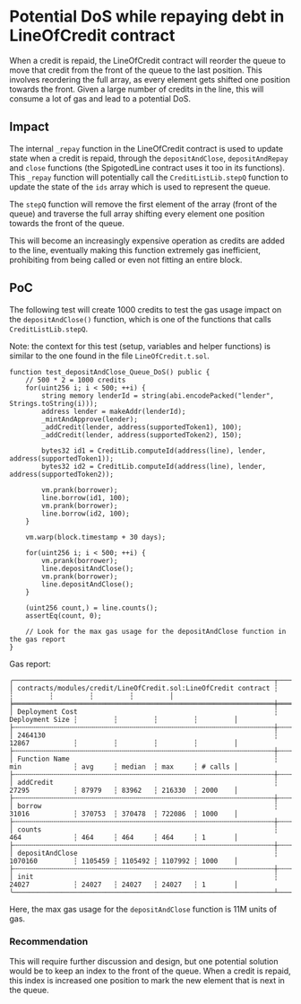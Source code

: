 # Potential DoS while repaying debt in LineOfCredit contract

When a credit is repaid, the LineOfCredit contract will reorder the queue to move that credit from the front of the queue to the last position. This involves reordering the full array, as every element gets shifted one position towards the front. Given a large number of credits in the line, this will consume a lot of gas and lead to a potential DoS.

## Impact

The internal `_repay` function in the LineOfCredit contract is used to update state when a credit is repaid, through the `depositAndClose`, `depositAndRepay` and `close` functions (the SpigotedLine contract uses it too in its functions). This `_repay` function will potentially call the `CreditListLib.stepQ` function to update the state of the `ids` array which is used to represent the queue.

The `stepQ` function will remove the first element of the array (front of the queue) and traverse the full array shifting every element one position towards the front of the queue.

This will become an increasingly expensive operation as credits are added to the line, eventually making this function extremely gas inefficient, prohibiting from being called or even not fitting an entire block.

## PoC

The following test will create 1000 credits to test the gas usage impact on the `depositAndClose()` function, which is one of the functions that calls `CreditListLib.stepQ`.

Note: the context for this test (setup, variables and helper functions) is similar to the one found in the file `LineOfCredit.t.sol`.

```
function test_depositAndClose_Queue_DoS() public {
    // 500 * 2 = 1000 credits
    for(uint256 i; i < 500; ++i) {
        string memory lenderId = string(abi.encodePacked("lender", Strings.toString(i)));
        address lender = makeAddr(lenderId);
        _mintAndApprove(lender);
        _addCredit(lender, address(supportedToken1), 100);
        _addCredit(lender, address(supportedToken2), 150);
        
        bytes32 id1 = CreditLib.computeId(address(line), lender, address(supportedToken1));
        bytes32 id2 = CreditLib.computeId(address(line), lender, address(supportedToken2));
        
        vm.prank(borrower);
        line.borrow(id1, 100);
        vm.prank(borrower);
        line.borrow(id2, 100);
    }
    
    vm.warp(block.timestamp + 30 days);
    
    for(uint256 i; i < 500; ++i) {
        vm.prank(borrower);
        line.depositAndClose();
        vm.prank(borrower);
        line.depositAndClose();
    }
    
    (uint256 count,) = line.counts();
    assertEq(count, 0);
    
    // Look for the max gas usage for the depositAndClose function in the gas report
}
```


Gas report:

```
╭─────────────────────────────────────────────────────────────────┬─────────────────┬─────────┬─────────┬─────────┬─────────╮
│ contracts/modules/credit/LineOfCredit.sol:LineOfCredit contract ┆                 ┆         ┆         ┆         ┆         │
╞═════════════════════════════════════════════════════════════════╪═════════════════╪═════════╪═════════╪═════════╪═════════╡
│ Deployment Cost                                                 ┆ Deployment Size ┆         ┆         ┆         ┆         │
├╌╌╌╌╌╌╌╌╌╌╌╌╌╌╌╌╌╌╌╌╌╌╌╌╌╌╌╌╌╌╌╌╌╌╌╌╌╌╌╌╌╌╌╌╌╌╌╌╌╌╌╌╌╌╌╌╌╌╌╌╌╌╌╌╌┼╌╌╌╌╌╌╌╌╌╌╌╌╌╌╌╌╌┼╌╌╌╌╌╌╌╌╌┼╌╌╌╌╌╌╌╌╌┼╌╌╌╌╌╌╌╌╌┼╌╌╌╌╌╌╌╌╌┤
│ 2464130                                                         ┆ 12867           ┆         ┆         ┆         ┆         │
├╌╌╌╌╌╌╌╌╌╌╌╌╌╌╌╌╌╌╌╌╌╌╌╌╌╌╌╌╌╌╌╌╌╌╌╌╌╌╌╌╌╌╌╌╌╌╌╌╌╌╌╌╌╌╌╌╌╌╌╌╌╌╌╌╌┼╌╌╌╌╌╌╌╌╌╌╌╌╌╌╌╌╌┼╌╌╌╌╌╌╌╌╌┼╌╌╌╌╌╌╌╌╌┼╌╌╌╌╌╌╌╌╌┼╌╌╌╌╌╌╌╌╌┤
│ Function Name                                                   ┆ min             ┆ avg     ┆ median  ┆ max     ┆ # calls │
├╌╌╌╌╌╌╌╌╌╌╌╌╌╌╌╌╌╌╌╌╌╌╌╌╌╌╌╌╌╌╌╌╌╌╌╌╌╌╌╌╌╌╌╌╌╌╌╌╌╌╌╌╌╌╌╌╌╌╌╌╌╌╌╌╌┼╌╌╌╌╌╌╌╌╌╌╌╌╌╌╌╌╌┼╌╌╌╌╌╌╌╌╌┼╌╌╌╌╌╌╌╌╌┼╌╌╌╌╌╌╌╌╌┼╌╌╌╌╌╌╌╌╌┤
│ addCredit                                                       ┆ 27295           ┆ 87979   ┆ 83962   ┆ 216330  ┆ 2000    │
├╌╌╌╌╌╌╌╌╌╌╌╌╌╌╌╌╌╌╌╌╌╌╌╌╌╌╌╌╌╌╌╌╌╌╌╌╌╌╌╌╌╌╌╌╌╌╌╌╌╌╌╌╌╌╌╌╌╌╌╌╌╌╌╌╌┼╌╌╌╌╌╌╌╌╌╌╌╌╌╌╌╌╌┼╌╌╌╌╌╌╌╌╌┼╌╌╌╌╌╌╌╌╌┼╌╌╌╌╌╌╌╌╌┼╌╌╌╌╌╌╌╌╌┤
│ borrow                                                          ┆ 31016           ┆ 370753  ┆ 370478  ┆ 722086  ┆ 1000    │
├╌╌╌╌╌╌╌╌╌╌╌╌╌╌╌╌╌╌╌╌╌╌╌╌╌╌╌╌╌╌╌╌╌╌╌╌╌╌╌╌╌╌╌╌╌╌╌╌╌╌╌╌╌╌╌╌╌╌╌╌╌╌╌╌╌┼╌╌╌╌╌╌╌╌╌╌╌╌╌╌╌╌╌┼╌╌╌╌╌╌╌╌╌┼╌╌╌╌╌╌╌╌╌┼╌╌╌╌╌╌╌╌╌┼╌╌╌╌╌╌╌╌╌┤
│ counts                                                          ┆ 464             ┆ 464     ┆ 464     ┆ 464     ┆ 1       │
├╌╌╌╌╌╌╌╌╌╌╌╌╌╌╌╌╌╌╌╌╌╌╌╌╌╌╌╌╌╌╌╌╌╌╌╌╌╌╌╌╌╌╌╌╌╌╌╌╌╌╌╌╌╌╌╌╌╌╌╌╌╌╌╌╌┼╌╌╌╌╌╌╌╌╌╌╌╌╌╌╌╌╌┼╌╌╌╌╌╌╌╌╌┼╌╌╌╌╌╌╌╌╌┼╌╌╌╌╌╌╌╌╌┼╌╌╌╌╌╌╌╌╌┤
│ depositAndClose                                                 ┆ 1070160         ┆ 1105459 ┆ 1105492 ┆ 1107992 ┆ 1000    │
├╌╌╌╌╌╌╌╌╌╌╌╌╌╌╌╌╌╌╌╌╌╌╌╌╌╌╌╌╌╌╌╌╌╌╌╌╌╌╌╌╌╌╌╌╌╌╌╌╌╌╌╌╌╌╌╌╌╌╌╌╌╌╌╌╌┼╌╌╌╌╌╌╌╌╌╌╌╌╌╌╌╌╌┼╌╌╌╌╌╌╌╌╌┼╌╌╌╌╌╌╌╌╌┼╌╌╌╌╌╌╌╌╌┼╌╌╌╌╌╌╌╌╌┤
│ init                                                            ┆ 24027           ┆ 24027   ┆ 24027   ┆ 24027   ┆ 1       │
╰─────────────────────────────────────────────────────────────────┴─────────────────┴─────────┴─────────┴─────────┴─────────╯
```

Here, the max gas usage for the `depositAndClose` function is 11M units of gas.

### Recommendation

This will require further discussion and design, but one potential solution would be to keep an index to the front of the queue. When a credit is repaid, this index is increased one position to mark the new element that is next in the queue.
